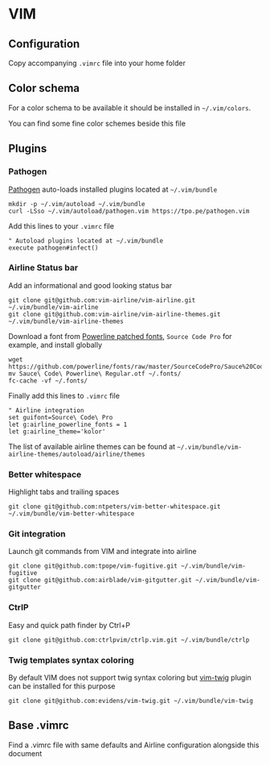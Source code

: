 # VIM

## Configuration

Copy accompanying `.vimrc` file into your home folder

## Color schema

For a color schema to be available it should be installed in `~/.vim/colors`.

You can find some fine color schemes beside this file

## Plugins

### Pathogen

[Pathogen](https://github.com/tpope/vim-pathogen) auto-loads installed plugins located at `~/.vim/bundle`

```
mkdir -p ~/.vim/autoload ~/.vim/bundle
curl -LSso ~/.vim/autoload/pathogen.vim https://tpo.pe/pathogen.vim
```

Add this lines to your `.vimrc` file

```
" Autoload plugins located at ~/.vim/bundle
execute pathogen#infect()
```

### Airline Status bar

Add an informational and good looking status bar

```
git clone git@github.com:vim-airline/vim-airline.git ~/.vim/bundle/vim-airline
git clone git@github.com:vim-airline/vim-airline-themes.git ~/.vim/bundle/vim-airline-themes
```

Download a font from [Powerline patched fonts](https://github.com/powerline/fonts), `Source Code Pro` for example, and install globally

```
wget https://github.com/powerline/fonts/raw/master/SourceCodePro/Sauce%20Code%20Powerline%20Regular.otf
mv Sauce\ Code\ Powerline\ Regular.otf ~/.fonts/
fc-cache -vf ~/.fonts/
```

Finally add this lines to `.vimrc` file

```
" Airline integration
set guifont=Source\ Code\ Pro
let g:airline_powerline_fonts = 1
let g:airline_theme='kolor'
```

The list of available airline themes can be found at `~/.vim/bundle/vim-airline-themes/autoload/airline/themes`

### Better whitespace

Highlight tabs and trailing spaces

```
git clone git@github.com:ntpeters/vim-better-whitespace.git ~/.vim/bundle/vim-better-whitespace
```

### Git integration

Launch git commands from VIM and integrate into airline

```
git clone git@github.com:tpope/vim-fugitive.git ~/.vim/bundle/vim-fugitive
git clone git@github.com:airblade/vim-gitgutter.git ~/.vim/bundle/vim-gitgutter
```

### CtrlP

Easy and quick path finder by Ctrl+P

```
git clone git@github.com:ctrlpvim/ctrlp.vim.git ~/.vim/bundle/ctrlp
```

### Twig templates syntax coloring

By default VIM does not support twig syntax coloring but [vim-twig](https://github.com/evidens/vim-twig) plugin can be installed for this purpose

```
git clone git@github.com:evidens/vim-twig.git ~/.vim/bundle/vim-twig
```

## Base .vimrc

Find a .vimrc file with same defaults and Airline configuration alongside this document
